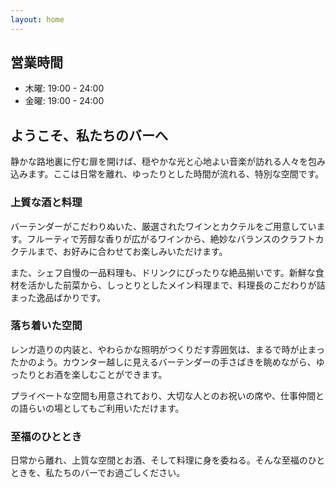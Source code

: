 ```yaml
---
layout: home
---
```


## 営業時間
- 木曜: 19:00 - 24:00
- 金曜: 19:00 - 24:00

## ようこそ、私たちのバーへ

静かな路地裏に佇む扉を開けば、穏やかな光と心地よい音楽が訪れる人々を包み込みます。ここは日常を離れ、ゆったりとした時間が流れる、特別な空間です。

### 上質な酒と料理

バーテンダーがこだわりぬいた、厳選されたワインとカクテルをご用意しています。フルーティで芳醇な香りが広がるワインから、絶妙なバランスのクラフトカクテルまで、お好みに合わせてお楽しみいただけます。

また、シェフ自慢の一品料理も、ドリンクにぴったりな絶品揃いです。新鮮な食材を活かした前菜から、しっとりとしたメイン料理まで、料理長のこだわりが詰まった逸品ばかりです。

### 落ち着いた空間

レンガ造りの内装と、やわらかな照明がつくりだす雰囲気は、まるで時が止まったかのよう。カウンター越しに見えるバーテンダーの手さばきを眺めながら、ゆったりとお酒を楽しむことができます。

プライベートな空間も用意されており、大切な人とのお祝いの席や、仕事仲間との語らいの場としてもご利用いただけます。

### 至福のひととき

日常から離れ、上質な空間とお酒、そして料理に身を委ねる。そんな至福のひとときを、私たちのバーでお過ごしください。

